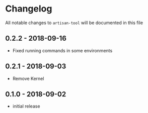 # Changelog

All notable changes to `artisan-tool` will be documented in this file

## 0.2.2 - 2018-09-16
- Fixed running commands in some environments

## 0.2.1 - 2018-09-03
- Remove Kernel

## 0.1.0 - 2018-09-02
- initial release
